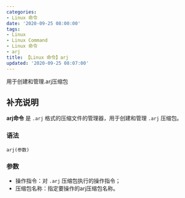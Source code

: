 ```yaml
---
categories:
- Linux 命令
date: '2020-09-25 08:00:00'
tags:
- Linux
- Linux Command
- Linux 命令
- arj
title: 【Linux 命令】arj
updated: '2020-09-25 08:07:00'
---
```


用于创建和管理.arj压缩包

## 补充说明

**arj命令** 是 `.arj` 格式的压缩文件的管理器，用于创建和管理 `.arj` 压缩包。

###  语法

```shell
arj(参数)
```

###  参数

*  操作指令：对  `.arj` 压缩包执行的操作指令；
*  压缩包名称：指定要操作的arj压缩包名称。


